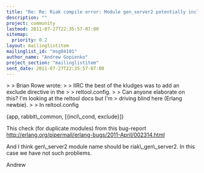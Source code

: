 ```yaml
---
title: "Re: Re: Riak compile error: Module gen_server2 potentially included	by two different applications: rabbit_common and riak_core"
description: ""
project: community
lastmod: 2011-07-27T22:35:57-07:00
sitemap:
  priority: 0.2
layout: mailinglistitem
mailinglist_id: "msg04101"
author_name: "Andrew Gopienko"
project_section: "mailinglistitem"
sent_date: 2011-07-27T22:35:57-07:00
---
```



&gt;
&gt; Brian Rowe  wrote:
&gt; &gt; IIRC the best of the kludges was to add an exclude directive in the
&gt; &gt; reltool.config.
&gt;
&gt; Can anyone elaborate on this? I'm looking at the reltool docs but I'm
&gt; driving blind here (Erlang newbie).
&gt;
&gt; In reltool.config

 {app, rabbit\\_common, [{incl\\_cond, exclude}]}

This check (for duplicate modules) from this bug-report
http://erlang.org/pipermail/erlang-bugs/2011-April/002314.html

And I think gen\\_server2 module name should be riak\\_gen\\_server2. In this case
we have not such probliems.

Andrew
